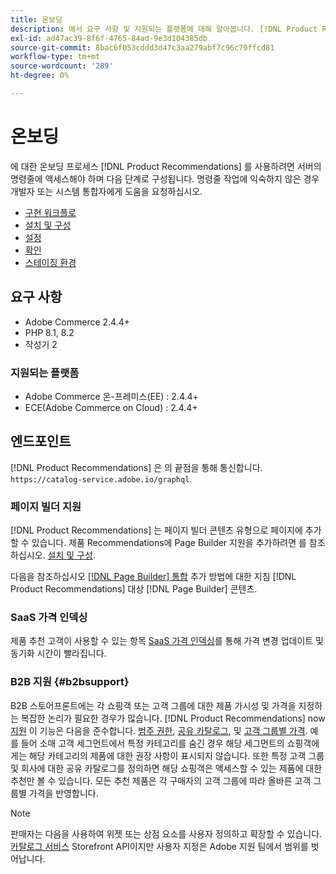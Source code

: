 ```yaml
---
title: 온보딩
description: 에서 요구 사항 및 지원되는 플랫폼에 대해 알아봅니다. [!DNL Product Recommendations].
exl-id: ad47ac39-8f6f-4765-84ad-9e3d104385db
source-git-commit: 8bac6f053cddd3d47c3aa279abf7c96c79ffcd81
workflow-type: tm+mt
source-wordcount: '289'
ht-degree: 0%

---
```


# 온보딩

에 대한 온보딩 프로세스 [!DNL Product Recommendations] 를 사용하려면 서버의 명령줄에 액세스해야 하며 다음 단계로 구성됩니다. 명령줄 작업에 익숙하지 않은 경우 개발자 또는 시스템 통합자에게 도움을 요청하십시오.

- [구현 워크플로](implementation-workflow.md)
- [설치 및 구성](install-configure.md)
- [설정](settings.md)
- [확인](verify.md)
- [스테이징 환경](staging-environment.md)

## 요구 사항

- Adobe Commerce 2.4.4+
- PHP 8.1, 8.2
- 작성기 2

### 지원되는 플랫폼

- Adobe Commerce 온-프레미스(EE) : 2.4.4+
- ECE(Adobe Commerce on Cloud) : 2.4.4+

## 엔드포인트

[!DNL Product Recommendations] 은 의 끝점을 통해 통신합니다. `https://catalog-service.adobe.io/graphql`.

### 페이지 빌더 지원

[!DNL Product Recommendations] 는 페이지 빌더 콘텐츠 유형으로 페이지에 추가할 수 있습니다. 제품 Recommendations에 Page Builder 지원을 추가하려면 를 참조하십시오. [설치 및 구성](install-configure.md).

다음을 참조하십시오 [[!DNL Page Builder] 통합](page-builder.md) 추가 방법에 대한 지침 [!DNL Product Recommendations] 대상 [!DNL Page Builder] 콘텐츠.

### SaaS 가격 인덱싱

제품 추천 고객이 사용할 수 있는 항목 [SaaS 가격 인덱싱](../price-index/index.md)를 통해 가격 변경 업데이트 및 동기화 시간이 빨라집니다.

### B2B 지원 {#b2bsupport}

B2B 스토어프론트에는 각 쇼핑객 또는 고객 그룹에 대한 제품 가시성 및 가격을 지정하는 복잡한 논리가 필요한 경우가 많습니다. [!DNL Product Recommendations] now [지원](release-notes.md) 이 기능은 다음을 준수합니다. [범주 권한](https://experienceleague.adobe.com/docs/commerce-admin/catalog/categories/category-permissions.html), [공유 카탈로그](https://experienceleague.adobe.com/docs/commerce-admin/b2b/shared-catalogs/catalog-shared.html), 및 [고객 그룹별 가격](https://experienceleague.adobe.com/docs/commerce-admin/catalog/products/pricing/pricing-advanced.html). 예를 들어 소매 고객 세그먼트에서 특정 카테고리를 숨긴 경우 해당 세그먼트의 쇼핑객에게는 해당 카테고리의 제품에 대한 권장 사항이 표시되지 않습니다. 또한 특정 고객 그룹 및 회사에 대한 공유 카탈로그를 정의하면 해당 쇼핑객은 액세스할 수 있는 제품에 대한 추천만 볼 수 있습니다. 모든 추천 제품은 각 구매자의 고객 그룹에 따라 올바른 고객 그룹별 가격을 반영합니다.

>[!NOTE]
>
>판매자는 다음을 사용하여 위젯 또는 상점 요소를 사용자 정의하고 확장할 수 있습니다. [카탈로그 서비스](../catalog-service/overview.md) Storefront API이지만 사용자 지정은 Adobe 지원 팀에서 범위를 벗어납니다.
